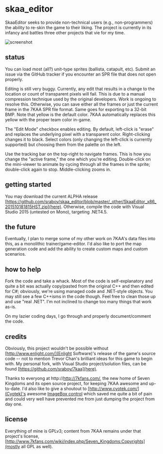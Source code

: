 # skaa_editor
SkaaEditor seeks to provide non-technical users (e.g., non-programmers) the ability to re-skin the game to their liking. The project is currently in its infancy and battles three other projects that vie for my time.

![screenshot](https://github.com/sraboy/skaa_editor/blob/master/_other/skaa_editor.png)

## status
You can load most (all?) unit-type sprites (ballista, catapult, etc). Submit an issue via the GitHub tracker if you encounter an SPR file that does not open properly.

Editing is still very buggy. Currently, any edit that results in a change to the location or count of transparent pixels will fail. This is due to a manual compression technique used by the original developers. Work is ongoing to resolve this. Otherwise, you can save either all the frames or just the current frame in the 7KAA SPR file format. Same goes for exporting to a 32-bit BMP. Note that yellow is the default color. 7KAA automatically replaces this yellow with the proper team color in-game.

The "Edit Mode" checkbox enables editing. By default, left-click is "erase" and replaces the underlying pixel with a transparent color. Right-clicking changes it to black. Select colors (only changing the left-click is currently supported) but choosing them from the palette on the left.

Use the tracking bar on the top-right to navigate frames. This is how you change the "active frame," the one which you're editing. Double-click on the mini-viewer to animate by cycing through all the frames in the sprite; double-click again to stop. Middle-clicking zooms in.

## getting started
You may download the current ALPHA release [https://github.com/sraboy/skaa_editor/blob/master/_other/SkaaEditor_x86_201510181815HST.zip](here). Otherwise, compile the code with Visual Studio 2015 (untested on Mono), targeting .NET4.5.

## the future
Eventually, I plan to merge some of my other work on 7KAA's data files into this, as a monolithic trainer/game-editor. I'd also like to port the map generation code and add the ability to create custom maps and custom scenarios.

## how to help
Fork the code and take a whack. Most of the code is self-explanatory and quite a bit was actually copy/pasted from the original C++ and then edited for C#; obviously, we're using managed code and .NET-style objects. You may still see a few C++isms in the code though. Feel free to clean those up and use "real .NET". I'm not inclined to change too many things that work as-is.

On my lazier coding days, I go through and properly document/comment the code.

## credits
Obviously, this project wouldn't be possible without [http://www.enlight.com/](Enlight Software)'s release of the game's source code -- not to mention Trevor Chan's brilliant ideas for this game to begin with. My personal fork, with Visual Studio project/solution files, can be found [https://github.com/sraboy/7kaa](here). 

Thanks to everyong at http://http://7kfans.com/, the new home of Seven Kingdoms and its open source project, for keeping 7KAA awesome and up-to-date. I'd also like to give a shoutout to [http://www.cyotek.com/](Cyotek)'s awesome [ImageBox control](https://github.com/cyotek/Cyotek.Windows.Forms.ImageBox) which saved me quite a bit of pain and could very well have prevented me from just dumping the project from day one.

## license
Everything of mine is GPLv3; content from 7KAA remains under that project's license, [http://www.7kfans.com/wiki/index.php/Seven_Kingdoms:Copyrights](mostly all GPL as well).